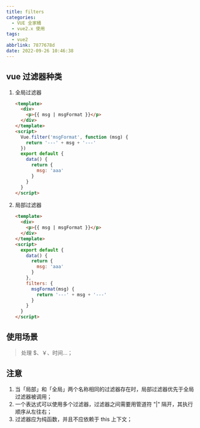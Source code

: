 ```yaml
---
title: filters
categories:
  - VUE 全家桶
  - vue2.x 使用
tags:
  - vue2
abbrlink: 7877678d
date: 2022-09-26 10:46:38
---
```

## vue 过滤器种类
1. 全局过滤器
    ```HTML
    <template>
      <div>
        <p>{{ msg | msgFormat }}</p>
      </div>
    </template>
    <script>
      Vue.filter('msgFormat', function (msg) {
        return '---' + msg + '---'
      })
      export default {
        data() {
          return {
            msg: 'aaa'
          }
        }
      }
    </script>
    ```
2. 局部过滤器
    ```HTML
    <template>
      <div>
        <p>{{ msg | msgFormat }}</p>
      </div>
    </template>
    <script>
      export default {
        data() {
          return {
            msg: 'aaa'
          }
        },
        filters: {
          msgFormat(msg) {
            return '---' + msg + '---'
          }
        }
      }
    </script>
    ```

## 使用场景
>处理 $、￥、时间...；

## 注意
1. 当「局部」和「全局」两个名称相同的过滤器存在时，局部过滤器优先于全局过滤器被调用；
2. 一个表达式可以使用多个过滤器，过滤器之间需要用管道符 "|" 隔开，其执行顺序从左往右；
3. 过滤器应为纯​​函数，并且不应依赖于 this 上下文；